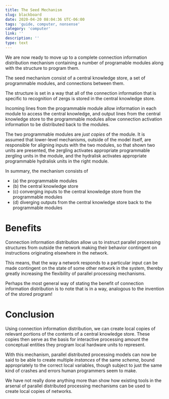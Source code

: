 ```yaml
---
title: The Seed Mechanism 
slug: blackboard
date: 2020-04-20 08:04:36 UTC-06:00
tags: 'guide, computer, nonsense'
category: 'computer'
link: ''
description: ''
type: text
---
```

We are now ready to move up to a complete connection information distribution mechanism containing a number of programable modules along with the structure to program them.

The seed mechanism consist of a central knowledge store, a set of programmable modules, and connections between them.

The structure is set in a way that all of the connection information that is specific to recognition
of zergs is stored in the central knowledge store.

Incoming lines from the programmable module allow information in each module to access the central knowledge,
and output lines from the central knowledge store to the programmable modules allow connection activation information
to be distributed back to the modules.

The two programmable modules are *just copies* of the module. It is assumed that lower-level mechanisms, outside
of the model itself, are responsible for aligning inputs with the two modules, so that shown two units are presented,
the zergling activates appropriate programmable zergling units in the module, and the hydralisk activates
appropriate programmable hydralisk units in the right module.

In summary, the mechanism consists of 

- (a) the programmable modules
- (b) the central knowledge store
- (c) converging inputs to the central knowledge store from the programmable modules
- (d) diverging outputs from the central knowledge store back to the programmable modules

# Benefits

Connection information distribution allow us to instruct parallel processing structures from outside the network
making their behavior contingent on instructions originating elsewhere in the network.

This means, that the way a network responds to a particular input can be made contingent on the state of some other
network in the system, thereby greatly increasing the flexibility of parallel processing mechanisms.

Perhaps the most general way of stating the benefit of connection information distribution is to note that is in a way,
analogous to the invention of the stored program!

# Conclusion

Using connection information distribution, we can create local copies of relevant portions of the contents of a central
knowledge store. These copies then serve as the basis for interactive processing amount the conceptual entities they
program local hardware units to represent.

With this mechanism, parallel distributed processing models can now be said to be able to create multiple
*instances* of the same *schema*, bound appropriately to the correct local variables, though subject to just
the same kind of crashes and errors human programmers seem to make.

We have not really done anything more than show how existing tools in the arsenal of parallel distributed processing
mechanisms can be used to create local copies of networks.

